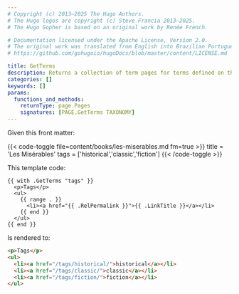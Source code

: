 ```yaml
---
# Copyright (c) 2013–2025 The Hugo Authors.
# The Hugo logos are copyright (c) Steve Francia 2013–2025.
# The Hugo Gopher is based on an original work by Renée French.

# Documentation licensed under the Apache License, Version 2.0.
# The original work was translated from English into Brazilian Portuguese.
# https://github.com/gohugoio/hugoDocs/blob/master/content/LICENSE.md

title: GetTerms
description: Returns a collection of term pages for terms defined on the given page in the given taxonomy, ordered according to the sequence in which they appear in front matter.
categories: []
keywords: []
params:
  functions_and_methods:
    returnType: page.Pages
    signatures: [PAGE.GetTerms TAXONOMY]
---
```


Given this front matter:

{{< code-toggle file=content/books/les-miserables.md fm=true >}}
title = 'Les Misérables'
tags = ['historical','classic','fiction']
{{< /code-toggle >}}

This template code:

```go-html-template
{{ with .GetTerms "tags" }}
  <p>Tags</p>
  <ul>
    {{ range . }}
      <li><a href="{{ .RelPermalink }}">{{ .LinkTitle }}</a></li>
    {{ end }}
  </ul>
{{ end }}
```

Is rendered to:

```html
<p>Tags</p>
<ul>
  <li><a href="/tags/historical/">historical</a></li>
  <li><a href="/tags/classic/">classic</a></li>
  <li><a href="/tags/fiction/">fiction</a></li>
</ul>
```
